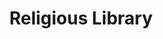 ---
pid: CH781
title: Religious Library
location_transcription: "(already exists outside: Nat'l Museum of American Jewish
  History)"
zipcode: '11021'
outside_phl: 'Great Neck NY '
neighborhood: 
age: '26'
age_range: 20-29
instagram: 
image_file_name: CH_781.jpg
proposal_transcription: I'm a Jew from NYC. All of the Jewish museums in NYC are (almost)
  hidden away. But this museum - and the monument, dedicated by Jewish org.s - way
  one of the 1st things I saw here. Massive! Representation! Yes! There aren't enough
  loud proclamations by and for women, POC, immigrants, Jews, LGBT, etc. There needs
  to be more. Seeing this one made me feel something special the everyone should.
  Philly- and America - should belong to all of us.
topic: African Americans,Culture,Hispanic,Immigration,Inclusivity,Women,Race Ethnicity
topic_summary: 0, 0, 0, 0, 0, 0, 0
type: Other No Form
keywords_other: women, POC, immigrants, Jewish, LGBT
credit: Joshua Franklin
image_labels: 
twitter: 
facebook: 
permalink: "/monuments/ch781/"
layout: item-page
---